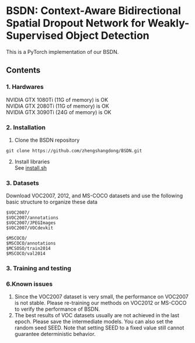 # BSDN: Context-Aware Bidirectional Spatial Dropout Network for Weakly-Supervised Object Detection
This is a PyTorch implementation of our BSDN.

## Contents
### 1. Hardwares
NVIDIA GTX 1080Ti (11G of memory) is OK  
NVIDIA GTX 2080Ti (11G of memory) is OK  
NVIDIA GTX 3090Ti (24G of memory) is OK  

### 2. Installation
1. Clone the BSDN repository  
```
git clone https://github.com/zhengshangdong/BSDN.git
```  
2. Install libraries  
See [install.sh](https://github.com/zhengshangdong/BSDN/blob/master/install.sh)

### 3. Datasets  
Download VOC2007, 2012, and MS-COCO datasets and use the following basic structure to organize these data
```
$VOC2007/                           
$VOC2007/annotations
$VOC2007/JPEGImages
$VOC2007/VOCdevkit
```
```
$MSCOCO/                           
$MSCOCO/annotations
$MCSOSO/train2014
$MSCOCO/val2014
```

### 3. Training and testing


### 6.Known issues
1. Since the VOC2007 dataset is very small, the performance on VOC2007 is not stable. Please re-training our methods on VOC2012 or MS-COCO to verify the performance of BSDN. 
2. The best results of VOC datasets usually are not achieved in the last epoch. Please save the intermediate models. You can also set the random seed SEED. Note that setting SEED to a fixed value still cannot guarantee deterministic behavior.
